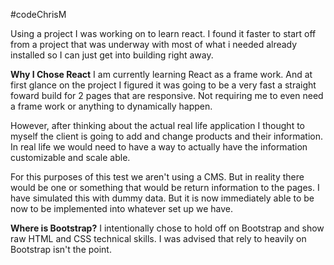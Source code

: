 #codeChrisM

Using a project I was working on to learn react.  I found it faster to start off from a project that was underway with most of what i needed already installed so I can just get into building right away.

**Why I Chose React**
I am currently learning React as a frame work.  And at first glance on the project I figured it was going to be a very fast a straight foward build for 2 pages that are responsive.  Not requiring me to even need a frame work or anything to dynamically happen.

However, after thinking about the actual real life application I thought to myself the client is going to add and change products and their information.  In real life we would need to have a way to actually have the information customizable and scale able.

For this purposes of this test we aren't using a CMS.  But in reality there would be one or something that would be return information to the pages.  I have simulated this with dummy data.  But it is now immediately able to be now to be implemented into whatever set up we have.  

**Where is Bootstrap?**
I intentionally chose to hold off on Bootstrap and show raw HTML and CSS technical skills.  I was advised that rely to heavily on Bootstrap isn't the point.
